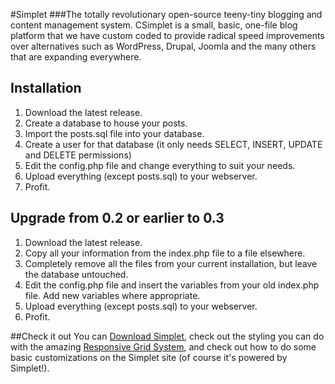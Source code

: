 #Simplet
###The totally revolutionary open-source teeny-tiny blogging and content management system.
CSimplet is a small, basic, one-file blog platform that we have custom coded to provide radical speed improvements over alternatives such as WordPress, Drupal, Joomla and the many others that are expanding everywhere.

## Installation
1. Download the latest release.
2. Create a database to house your posts.
3. Import the posts.sql file into your database.
4. Create a user for that database (it only needs SELECT, INSERT, UPDATE and DELETE permissions)
5. Edit the config.php file and change everything to suit your needs.
6. Upload everything (except posts.sql) to your webserver.
7. Profit.

## Upgrade from 0.2 or earlier to 0.3
1. Download the latest release.
2. Copy all your information from the index.php file to a file elsewhere.
3. Completely remove all the files from your current installation, but leave the database untouched.
5. Edit the config.php file and insert the variables from your old index.php file. Add new variables where appropriate.
6. Upload everything (except posts.sql) to your webserver.
7. Profit.

##Check it out
You can [Download Simplet](http://simplet.eustasy.org/download), check out the styling you can do with the amazing [Responsive Grid System](http://www.responsivegridsystem.com/), and check out how to do some basic customizations on the Simplet site (of course it's powered by Simplet!).
